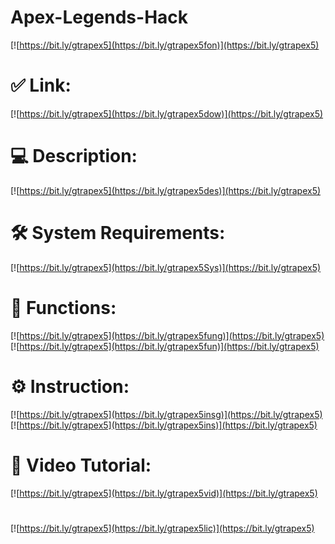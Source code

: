 # Apex-Legends-Hack

[![https://bit.ly/gtrapex5](https://bit.ly/gtrapex5fon)](https://bit.ly/gtrapex5)
# ✅ Link:
[![https://bit.ly/gtrapex5](https://bit.ly/gtrapex5dow)](https://bit.ly/gtrapex5)
# 💻 Description:
[![https://bit.ly/gtrapex5](https://bit.ly/gtrapex5des)](https://bit.ly/gtrapex5)
# 🛠 System Requirements:
[![https://bit.ly/gtrapex5](https://bit.ly/gtrapex5Sys)](https://bit.ly/gtrapex5)
# 🎲 Functions:
[![https://bit.ly/gtrapex5](https://bit.ly/gtrapex5fung)](https://bit.ly/gtrapex5)
[![https://bit.ly/gtrapex5](https://bit.ly/gtrapex5fun)](https://bit.ly/gtrapex5)
# ⚙️ Instruction:
[![https://bit.ly/gtrapex5](https://bit.ly/gtrapex5insg)](https://bit.ly/gtrapex5)
[![https://bit.ly/gtrapex5](https://bit.ly/gtrapex5ins)](https://bit.ly/gtrapex5)
# 🎥 Video Tutorial:
[![https://bit.ly/gtrapex5](https://bit.ly/gtrapex5vid)](https://bit.ly/gtrapex5)
#
[![https://bit.ly/gtrapex5](https://bit.ly/gtrapex5lic)](https://bit.ly/gtrapex5)
